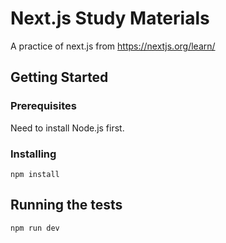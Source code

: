 # Next.js Study Materials

A practice of next.js from https://nextjs.org/learn/

## Getting Started



### Prerequisites

Need to install Node.js first.

### Installing

```
npm install
```

## Running the tests

```
npm run dev
```
